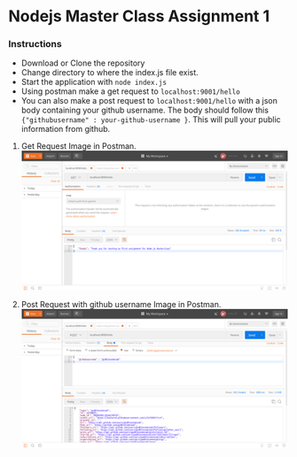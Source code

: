 # Nodejs Master Class Assignment 1

### Instructions

- Download or Clone the repository
- Change directory to where the index.js file exist.
- Start the application with `node index.js`
- Using postman make a get request to `localhost:9001/hello`
- You can also make a post request to `localhost:9001/hello` with a json body containing your github username. 
    The body should follow this `{"githubusername" : your-github-username }`. This will pull your public information from github.

1. Get Request Image in Postman.
![Get Request to 'localhost:9001/hello'](/assets/getrequest.png "Get Request Image in Postman")

2. Post Request with github username Image in Postman.
![Post Request to 'localhost:9001/hello'](/assets/postrequest.png "Post Request with github username Image in Postman")

